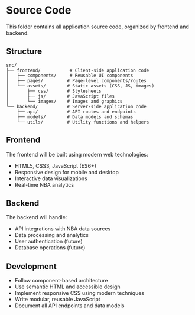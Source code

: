 # Source Code

This folder contains all application source code, organized by frontend and backend.

## Structure

```
src/
├── frontend/           # Client-side application code
│   ├── components/     # Reusable UI components
│   ├── pages/         # Page-level components/routes
│   └── assets/        # Static assets (CSS, JS, images)
│       ├── css/       # Stylesheets
│       ├── js/        # JavaScript files
│       └── images/    # Images and graphics
└── backend/           # Server-side application code
    ├── api/           # API routes and endpoints
    ├── models/        # Data models and schemas
    └── utils/         # Utility functions and helpers
```

## Frontend

The frontend will be built using modern web technologies:
- HTML5, CSS3, JavaScript (ES6+)
- Responsive design for mobile and desktop
- Interactive data visualizations
- Real-time NBA analytics

## Backend

The backend will handle:
- API integrations with NBA data sources
- Data processing and analytics
- User authentication (future)
- Database operations (future)

## Development

- Follow component-based architecture
- Use semantic HTML and accessible design
- Implement responsive CSS using modern techniques
- Write modular, reusable JavaScript
- Document all API endpoints and data models
